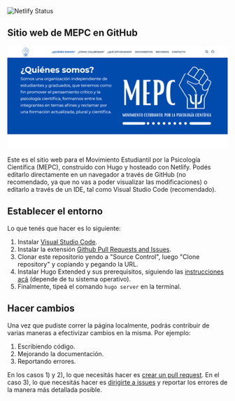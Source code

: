 <img src="https://camo.githubusercontent.com/af41a9d160332897feb22f75ecfc78bd6dd2a42b25be6c7ff72aeccd117bdde8/68747470733a2f2f6170692e6e65746c6966792e636f6d2f6170692f76312f6261646765732f36383436346338382d333663362d346265382d626338622d3839366262643237626636392f6465706c6f792d737461747573" alt="Netlify Status" data-canonical-src="https://api.netlify.com/api/v1/badges/68464c88-36c6-4be8-bc8b-896bbd27bf69/deploy-status" style="max-width:100%;">

## Sitio web de MEPC en GitHub

[![Website Thumbnail](thumbnail.png)](http://mepc.netlify.app)

Este es el sitio web para el Movimiento Estudiantil por la Psicología Científica (MEPC), construido con Hugo y hosteado con Netlify. Podés editarlo directamente en un navegador a través de GitHub (no recomendado, ya que no vas a poder visualizar las modificaciones) o editarlo a través de un IDE, tal como Visual Studio Code (recomendado).

## Establecer el entorno 

Lo que tenés que hacer es lo siguiente:
1. Instalar [Visual Studio Code](https://code.visualstudio.com/download).
2. Instalar la extensión [Github Pull Requests and Issues](https://marketplace.visualstudio.com/items?itemName=GitHub.vscode-pull-request-github).
3. Clonar este repositorio yendo a "Source Control", luego "Clone repository" y copiando y pegando la URL. 
4. Instalar Hugo Extended y sus prerequisitos, siguiendo las [instrucciones acá](https://wowchemy.com/docs/install-locally/#prerequisites) (depende de tu sistema operativo).
5. Finalmente, tipeá el comando ```hugo server``` en la terminal.

## Hacer cambios

Una vez que pudiste correr la página localmente, podrás contribuir de varias maneras a efectivizar cambios en la misma. Por ejemplo:

1) Escribiendo código.
2) Mejorando la documentación.
3) Reportando errores.

En los casos 1) y 2), lo que necesitás hacer es [crear un pull request](https://docs.github.com/en/github/collaborating-with-issues-and-pull-requests/creating-a-pull-request). 
En el caso 3), lo que necesitás hacer es [dirigirte a issues](https://github.com/mepc-website/mepc/issues/) y reportar los errores de la manera más detallada posible.
